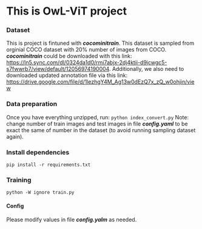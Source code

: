 # This is OwL-ViT project 
### Dataset 
This is project is fintuned with ***cocominitrain***. This dataset is sampled from orginial COCO dataset with 20% number of images from COCO. 
***cocominitrain*** could be downloaded with this link: https://ln5.sync.com/dl/0324da1d0/rmi7abjx-2dj4ktii-d9jcwgc5-s7fwwrb7/view/default/12056974190004. Additionally, we also need to downloaded updated annotation file via this link: https://drive.google.com/file/d/1lezhgY4M_Ag13w0dEzQ7x_zQ_w0ohjin/view

### Data preparation
Once you have everything unzipped, run:
```python index_convert.py```
Note: change number of train images and test images in file ***config.yaml*** to be exact the same of number in the dataset (to avoid running sampling dataset again).

### Install dependencies
```pip install -r requirements.txt```

### Training
```python -W ignore train.py```


#### Config
Please modify values in file ***config.yalm*** as needed.

